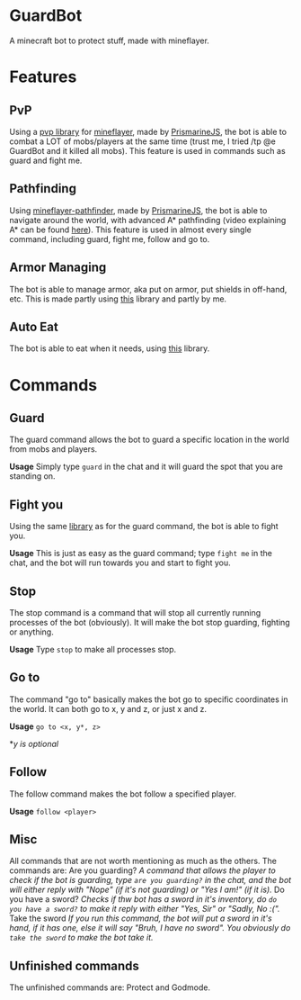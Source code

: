 # GuardBot
A minecraft bot to protect stuff, made with mineflayer.
# Features
## PvP
Using a [pvp library](https://github.com/PrismarineJS/mineflayer-pvp) for [mineflayer](https://github.com/PrismarineJS/mineflayer), made by [PrismarineJS](https://github.com/PrismarineJS), the bot is able to combat a LOT of mobs/players at the same time (trust me, I tried /tp @e GuardBot and it killed all mobs). This feature is used in commands such as guard and fight me.

## Pathfinding
Using [mineflayer-pathfinder](https://github.com/PrismarineJS/mineflayer-pathfinder), made by [PrismarineJS](https://github.com/PrismarineJS), the bot is able to navigate around the world, with advanced A* pathfinding (video explaining A* can be found [here](https://www.youtube.com/watch?v=-L-WgKMFuhE)). This feature is used in almost every single command, including guard, fight me, follow and go to.

## Armor Managing
The bot is able to manage armor, aka put on armor, put shields in off-hand, etc. This is made partly using [this](https://github.com/PrismarineJS/MineflayerArmorManager) library and partly by me.

## Auto Eat
The bot is able to eat when it needs, using [this](https://github.com/link-discord/mineflayer-auto-eat) library.

# Commands
## Guard
The guard command allows the bot to guard a specific location in the world from mobs and players.

**Usage**
Simply type `guard` in the chat and it will guard the spot that you are standing on.

## Fight you
Using the same [library](https://github.com/PrismarineJS/mineflayer-pvp) as for the guard command, the bot is able to fight you.

**Usage**
This is just as easy as the guard command; type `fight me` in the chat, and the bot will run towards you and start to fight you.

## Stop
The stop command is a command that will stop all currently running processes of the bot (obviously). It will make the bot stop guarding, fighting or anything.

**Usage**
Type `stop` to make all processes stop.

## Go to
The command "go to" basically makes the bot go to specific coordinates in the world. It can both go to x, y and z, or just x and z.

**Usage**
`go to <x, y*, z>`

**y is optional*

## Follow
The follow command makes the bot follow a specified player.

**Usage**
`follow <player>`

## Misc
All commands that are not worth mentioning as much as the others.
The commands are:
Are you guarding?
*A command that allows the player to check if the bot is guarding, type* *`are you guarding?`* *in the chat, and the bot will either reply with "Nope" (if it's not guarding) or "Yes I am!" (if it is).*
Do you have a sword?
*Checks if thw bot has a sword in it's inventory, do* *`do you have a sword?`* *to make it reply with either "Yes, Sir" or "Sadly, No :(".*
Take the sword
*If you run this command, the bot will put a sword in it's hand, if it has one, else it will say "Bruh, I have no sword". You obviously do* *`take the sword`* *to make the bot take it.*

## Unfinished commands
The unfinished commands are: Protect and Godmode.
